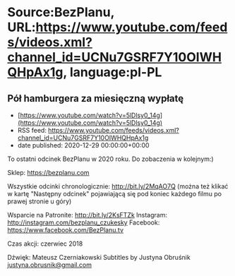 # Source:BezPlanu, URL:https://www.youtube.com/feeds/videos.xml?channel_id=UCNu7GSRF7Y10OIWHQHpAx1g, language:pl-PL

## Pół hamburgera za miesięczną wypłatę
 - [https://www.youtube.com/watch?v=5lDlsy0_14g](https://www.youtube.com/watch?v=5lDlsy0_14g)
 - RSS feed: https://www.youtube.com/feeds/videos.xml?channel_id=UCNu7GSRF7Y10OIWHQHpAx1g
 - date published: 2020-12-29 00:00:00+00:00

To ostatni odcinek BezPlanu w 2020 roku. Do zobaczenia w kolejnym:)

Sklep: https://bezplanu.com

Wszystkie odcinki chronologicznie: http://bit.ly/2MqAO7Q
(można też klikać w kartę "Następny odcinek" pojawiającą się pod koniec każdego filmu po prawej stronie u góry)

Wsparcie na Patronite: http://bit.ly/2KsFTZk 
Instagram: http://instagram.com/bezplanu_czukesky 
Facebook: https://www.facebook.com/BezPlanu.tv

Czas akcji: czerwiec 2018

Dźwięk: Mateusz Czerniakowski
Subtitles by Justyna Obruśnik justyna.obrusnik@gmail.com

